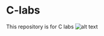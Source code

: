 # C-labs
This repository is for C labs
![alt text](https://github.com/DaniilAndCo/C-labs/blob/main/Capture.PNG?raw=true)
